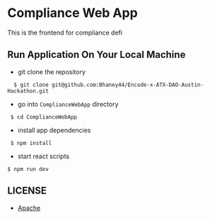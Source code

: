 # Compliance Web App
This is the frontend for compliance defi


## Run Application On Your Local Machine

* git clone the repository

```
  $ git clone git@github.com:Bhaney44/Encode-x-ATX-DAO-Austin-Hackathon.git
```
* go into `ComplianceWebApp` directory

```
 $ cd ComplianceWebApp
```
* install app dependencies
```
 $ npm install
```

* start react scripts

```
$ npm run dev
```


## LICENSE

* [Apache](https://github.com/Bhaney44/Encode-x-ATX-DAO-Austin-Hackathon/blob/main/LICENSE)